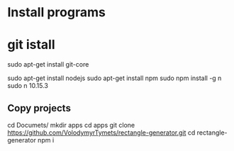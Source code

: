 # Install programs

# git istall
sudo apt-get install git-core

sudo apt-get install nodejs
sudo apt-get install npm
sudo npm install -g n
sudo n 10.15.3

## Copy projects
cd Documets/
mkdir apps
cd apps
git clone https://github.com/VolodymyrTymets/rectangle-generator.git
cd rectangle-generator
npm i
